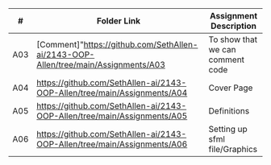 |   #   | Folder Link | Assignment Description |
| :---: | ----------- | ---------------------- |
|  A03  | [Comment]"https://github.com/SethAllen-ai/2143-OOP-Allen/tree/main/Assignments/A03| To show that we can comment code|"
|  A04  | https://github.com/SethAllen-ai/2143-OOP-Allen/tree/main/Assignments/A04| Cover Page |
|  A05  | https://github.com/SethAllen-ai/2143-OOP-Allen/tree/main/Assignments/A05| Definitions|
|  A06  | https://github.com/SethAllen-ai/2143-OOP-Allen/tree/main/Assignments/A06| Setting up sfml file/Graphics|

